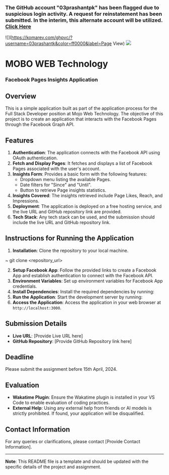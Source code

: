 ###  The GitHub account "03prashantpk" has been flagged due to suspicious login activity. A request for reinstatement has been submitted. In the interim, this alternate account will be utilized. <a href="https://www.google.com/search?&q=enally+prashant+github" target="_blank"> Click Here </a>



![](https://komarev.com/ghpvc/?username=03prashantk&color=ff0000&label=Page View) ![](https://hit.yhype.me/github/profile?user_id=43730425)<br>


# MOBO WEB Technology

### Facebook Pages Insights Application

## Overview

This is a simple application built as part of the application process for the Full Stack Developer position at Mojo Web Technology. The objective of this project is to create an application that interacts with the Facebook Pages through the Facebook Graph API.

## Features

1. **Authentication**: The application connects with the Facebook API using OAuth authentication.
2. **Fetch and Display Pages**: It fetches and displays a list of Facebook Pages associated with the user's account.
3. **Insights Form**: Provides a basic form with the following features:
   - Dropdown menu listing the available Pages.
   - Date filters for "Since" and "Until".
   - Button to retrieve Page insights statistics.
4. **Insights Covered**: The insights retrieved include Page Likes, Reach, and Impressions.
5. **Deployment**: The application is deployed on a free hosting service, and the live URL and GitHub repository link are provided.
6. **Tech Stack**: Any tech stack can be used, and the submission should include the live URL and GitHub repository link.

## Instructions for Running the Application

1. **Installation**: Clone the repository to your local machine.

~ git clone <repository_url>

2. **Setup Facebook App**: Follow the provided links to create a Facebook App and establish authentication to connect with the Facebook API.
3. **Environment Variables**: Set up environment variables for Facebook App credentials.
4. **Install Dependencies**: Install the required dependencies by running:
5. **Run the Application**: Start the development server by running:
6. **Access the Application**: Access the application in your web browser at `http://localhost:3000`.

## Submission Details

- **Live URL**: [Provide Live URL here]
- **GitHub Repository**: [Provide GitHub Repository link here]

## Deadline

Please submit the assignment before 15th April, 2024.

## Evaluation

- **Wakatime Plugin**: Ensure the Wakatime plugin is installed in your VS Code to enable evaluation of coding practices.
- **External Help**: Using any external help from friends or AI models is strictly prohibited. If found, your application will be disqualified.

## Contact Information

For any queries or clarifications, please contact [Provide Contact Information].

---

**Note**: This README file is a template and should be updated with the specific details of the project and assignment.
